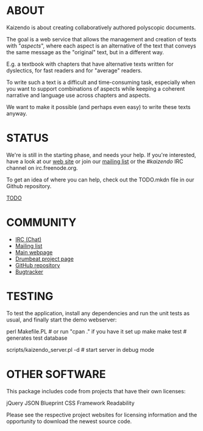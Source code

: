 # ABOUT

Kaizendo is about creating collaboratively authored polyscopic documents.

The goal is a web service that allows the management and creation of texts
with "_aspects_", where each aspect is an alternative of the text that
conveys the same message as the "original" text, but in a different way.

E.g. a textbook with chapters that have alternative texts written for
dyslectics, for fast readers and for "average" readers.

To write such a text is a difficult and time-consuming task, especially
when you want to support combinations of aspects while keeping a coherent
narrative and language use across chapters and aspects.

We want to make it possible (and perhaps even easy) to write these texts
anyway.

# STATUS

We're is still in the starting phase, and needs your help. If you're
interested, have a look at our [web site](http://kaizendo.org/) or join
our [mailing list](http://talk.kaizendo.org/mailman/listinfo/kaizendoers)
or the _#kaizendo_ IRC channel on irc.freenode.org.

To get an idea of where you can help, check out the TODO.mkdn file in our
Github repository.

  [TODO](http://github.com/sjn/Kaizendo/blob/master/TODO.mkdn)

# COMMUNITY

  * [IRC (Chat)](irc://irc.freenode.org/kaizendo)
  * [Mailing list](http://talk.kaizendo.org/mailman/listinfo/kaizendoers)
  * [Main webpage](http://kaizendo.org/)
  * [Drumbeat project page](http://drumbeat.org/project/kaizendo)
  * [GitHub repository](http://github.com/sjn/Kaizendo)
  * [Bugtracker](https://rt.cpan.org/Public/Dist/Display.html?Name=App-Kaizendo)

# TESTING

To test the application, install any dependencies and run the unit tests
as usual, and finally start the demo webserver:

 perl Makefile.PL      # or run "cpan ." if you have it set up
 make
 make test             # generates test database

 scripts/kaizendo_server.pl -d   # start server in debug mode


# OTHER SOFTWARE

This package includes code from projects that have their own licenses:

  jQuery
  JSON
  Blueprint CSS Framework
  Readability

Please see the respective project websites for licensing information and
the opportunity to download the newest source code.
